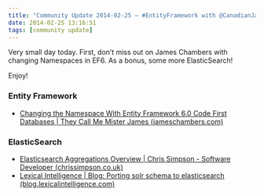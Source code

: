 ```yaml
---
title: "Community Update 2014-02-25 – #EntityFramework with @CanadianJames and some #ElasticSearch"
date: 2014-02-25 13:16:51
tags: [community update]
---
```


Very small day today. First, don’t miss out on James Chambers with changing Namespaces in EF6\. As a bonus, some more ElasticSearch!

Enjoy!

### Entity Framework

*   [Changing the Namespace With Entity Framework 6.0 Code First Databases | They Call Me Mister James (jameschambers.com)](http://jameschambers.com/2014/02/changing-the-namespace-with-entity-framework-6-0-code-first-databases/) 

### ElasticSearch

*   [Elasticsearch Aggregations Overview | Chris Simpson - Software Developer (chrissimpson.co.uk)](http://chrissimpson.co.uk/elasticsearch-aggregations-overview.html)  <li>[Lexical Intelligence | Blog: Porting solr schema to elasticsearch (blog.lexicalintelligence.com)](http://blog.lexicalintelligence.com/2014/02/porting-solr-schema-to-elasticsearch.html)